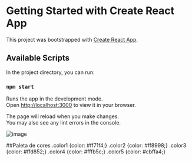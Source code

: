# Getting Started with Create React App

This project was bootstrapped with [Create React App](https://github.com/facebook/create-react-app).

## Available Scripts

In the project directory, you can run:

### `npm start`

Runs the app in the development mode.\
Open [http://localhost:3000](http://localhost:3000) to view it in your browser.

The page will reload when you make changes.\
You may also see any lint errors in the console.

![image](https://user-images.githubusercontent.com/17839848/179429756-22bc4ad8-e4cb-4025-bc72-373ad89818a1.png)




##Paleta de cores
.color1 {color: #ff71f4;}
.color2 {color: #ff8998;}
.color3 {color: #ffd852;}
.color4 {color: #fffb5c;}
.color5 {color: #cbffa4;}

